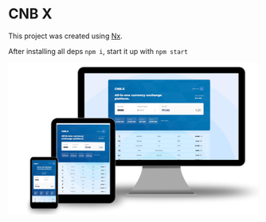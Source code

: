 

# CNB X

This project was created using [Nx](https://nx.dev).

After installing all deps `npm i`, start it up with `npm start`

![](preview.png)
